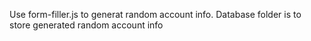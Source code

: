 Use form-filler.js to generat random account info.
Database folder is to store generated random account info
